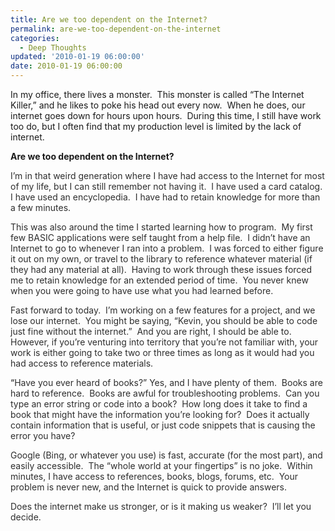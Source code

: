 ```yaml
---
title: Are we too dependent on the Internet?
permalink: are-we-too-dependent-on-the-internet
categories: 
  - Deep Thoughts
updated: '2010-01-19 06:00:00'
date: 2010-01-19 06:00:00
---
```


<p>In my office, there lives a monster.&#160; This monster is called “The Internet Killer,” and he likes to poke his head out every now.&#160; When he does, our internet goes down for hours upon hours.&#160; During this time, I still have work too do, but I often find that my production level is limited by the lack of internet.</p>  <p><strong>Are we too dependent on the Internet?</strong></p>  <p><font color="#2e2e2e">I’m in that weird generation where I have had access to the Internet for most of my life, but I can still remember not having it.&#160; I have used a card catalog.&#160; I have used an encyclopedia.&#160; I have had to retain knowledge for more than a few minutes.</font></p>  <p><font color="#2e2e2e">This was also around the time I started learning how to program.&#160; My first few BASIC applications were self taught from a help file.&#160; I didn’t have an Internet to go to whenever I ran into a problem.&#160; I was forced to either figure it out on my own, or travel to the library to reference whatever material (if they had any material at all).&#160; Having to work through these issues forced me to retain knowledge for an extended period of time.&#160; You never knew when you were going to have use what you had learned before.</font></p>  <p><font color="#2e2e2e">Fast forward to today.&#160; I’m working on a few features for a project, and we lose our internet.&#160; You might be saying, “Kevin, you should be able to code just fine without the internet.”&#160; And you are right, I should be able to.&#160; However, if you’re venturing into territory that you’re not familiar with, your work is either going to take two or three times as long as it would had you had access to reference materials.</font></p>  <p>“<font color="#2e2e2e">Have you ever heard of books?” Yes, and I have plenty of them.&#160; Books are hard to reference.&#160; Books are awful for troubleshooting problems.&#160; Can you type an error string or code into a book?&#160; How long does it take to find a book that might have the information you’re looking for?&#160; Does it actually contain information that is useful, or just code snippets that is causing the error you have?</font></p>  <p><font color="#2e2e2e">Google (Bing, or whatever you use) is fast, accurate (for the most part), and easily accessible.&#160; The “whole world at your fingertips” is no joke.&#160; Within minutes, I have access to references, books, blogs, forums, etc.&#160; Your problem is never new, and the Internet is quick to provide answers.</font></p>  <p><font color="#2e2e2e">Does the internet make us stronger, or is it making us weaker?&#160; I’ll let you decide.</font></p>